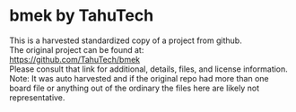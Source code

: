 
# bmek by TahuTech  
This is a harvested standardized copy of a project from github.  
The original project can be found at:  
https://github.com/TahuTech/bmek  
Please consult that link for additional, details, files, and license information.  
Note: It was auto harvested and if the original repo had more than one board file or anything out of the ordinary the files here are likely not representative.  
    